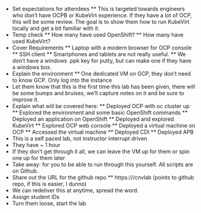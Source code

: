 * Set expectations for attendees
** This is targeted towards engineers who don’t have OCPB or KubeVirt experience.  If they have a lot of OCP, this will be some review.  The goal is to show them how to run KubeVirt locally and get a bit familiar with it.
* Temp check
**  How many have used OpenShift?
**  How many have used KubeVirt?
* Cover Requirements
**  Laptop with a modern browser for OCP console
**  SSH client
**  Smartphones and tablets are not really useful.
**  We don’t have a windows .ppk key for putty, but can make one if they have a windows box.
* Explain the environment
**  One dedicated VM on GCP, they don’t need to know GCP.  Only log into the instance
* Let them know that this is the first time this lab has been given, there will be some bumps and bruises, we’ll capture notes on it and be sure to improve it.
* Explain what will be covered here:
**  Deployed OCP with oc cluster up
**  Explored the environment and some basic OpenShift commands
**  Deployed an application on OpenShift
**  Deployed and explored KubeVirt
**  Explored OCP web console
**  Deployed a virtual machine on OCP
**  Accessed the virtual machine
**  Deployed CDI
**  Deployed APB
* This is a self paced lab, not instructor interrupt driven
*  They have ~ 1 hour
* If they don’t get through it all, we can leave the VM up for them or spin one up for them later
* Take away: for you to be able to run through this yourself.  All scripts are on Github.
* Share out the URL for the github repo
**  https://<URL to lab>/cnvlab (points to github repo, if this is easier, I dunno)
* We can redeliver this at anytime, spread the word.
* Assign student IDs
* Turn them loose, start the lab

